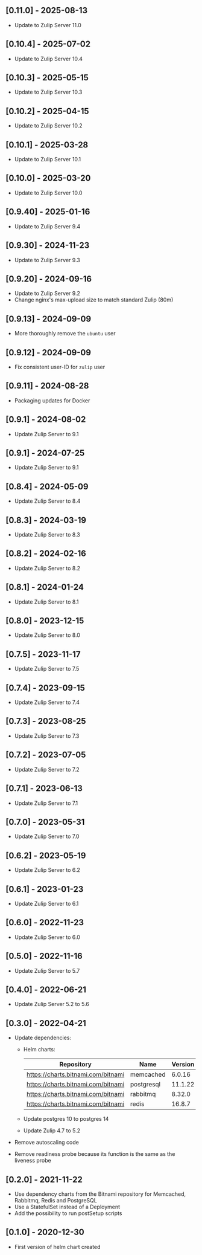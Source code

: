## [0.11.0] - 2025-08-13

- Update to Zulip Server 11.0

## [0.10.4] - 2025-07-02

- Update to Zulip Server 10.4

## [0.10.3] - 2025-05-15

- Update to Zulip Server 10.3

## [0.10.2] - 2025-04-15

- Update to Zulip Server 10.2

## [0.10.1] - 2025-03-28

- Update to Zulip Server 10.1

## [0.10.0] - 2025-03-20

- Update to Zulip Server 10.0

## [0.9.40] - 2025-01-16

- Update to Zulip Server 9.4

## [0.9.30] - 2024-11-23

- Update to Zulip Server 9.3

## [0.9.20] - 2024-09-16

- Update to Zulip Server 9.2
- Change nginx's max-upload size to match standard Zulip (80m)

## [0.9.13] - 2024-09-09

- More thoroughly remove the `ubuntu` user

## [0.9.12] - 2024-09-09

- Fix consistent user-ID for `zulip` user

## [0.9.11] - 2024-08-28

- Packaging updates for Docker

## [0.9.1] - 2024-08-02

- Update Zulip Server to 9.1

## [0.9.1] - 2024-07-25

- Update Zulip Server to 9.1

## [0.8.4] - 2024-05-09

- Update Zulip Server to 8.4

## [0.8.3] - 2024-03-19

- Update Zulip Server to 8.3

## [0.8.2] - 2024-02-16

- Update Zulip Server to 8.2

## [0.8.1] - 2024-01-24

- Update Zulip Server to 8.1

## [0.8.0] - 2023-12-15

- Update Zulip Server to 8.0

## [0.7.5] - 2023-11-17

- Update Zulip Server to 7.5

## [0.7.4] - 2023-09-15

- Update Zulip Server to 7.4

## [0.7.3] - 2023-08-25

- Update Zulip Server to 7.3

## [0.7.2] - 2023-07-05

- Update Zulip Server to 7.2

## [0.7.1] - 2023-06-13

- Update Zulip Server to 7.1

## [0.7.0] - 2023-05-31

- Update Zulip Server to 7.0

## [0.6.2] - 2023-05-19

- Update Zulip Server to 6.2

## [0.6.1] - 2023-01-23

- Update Zulip Server to 6.1

## [0.6.0] - 2022-11-23

- Update Zulip Server to 6.0

## [0.5.0] - 2022-11-16

- Update Zulip Server to 5.7

## [0.4.0] - 2022-06-21

- Update Zulip Server 5.2 to 5.6

## [0.3.0] - 2022-04-21

- Update dependencies:

  - Helm charts:

    | Repository                         | Name       | Version |
    | ---------------------------------- | ---------- | ------- |
    | https://charts.bitnami.com/bitnami | memcached  | 6.0.16  |
    | https://charts.bitnami.com/bitnami | postgresql | 11.1.22 |
    | https://charts.bitnami.com/bitnami | rabbitmq   | 8.32.0  |
    | https://charts.bitnami.com/bitnami | redis      | 16.8.7  |

  - Update postgres 10 to postgres 14
  - Update Zulip 4.7 to 5.2

- Remove autoscaling code
- Remove readiness probe because its function is the same as the liveness probe

## [0.2.0] - 2021-11-22

- Use dependency charts from the Bitnami repository for Memcached, Rabbitmq,
  Redis and PostgreSQL
- Use a StatefulSet instead of a Deployment
- Add the possibility to run postSetup scripts

## [0.1.0] - 2020-12-30

- First version of helm chart created
